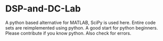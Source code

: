 DSP-and-DC-Lab
==============

A python based alternative for MATLAB, SciPy is used here. Entire code sets are reimplemented using python. A good start for python beginners. Please contribute if you know python. Also check for errors.
